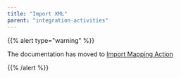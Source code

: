 ```yaml
---
title: "Import XML"
parent: "integration-activities"
---
```



{{% alert type="warning" %}}

The documentation has moved to [Import Mapping Action](import-mapping-action)

{{% /alert %}}
